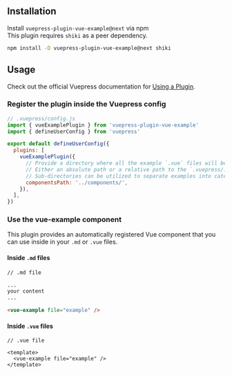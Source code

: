 ## Installation

Install `vuepress-plugin-vue-example@next` via npm  
This plugin requires `shiki` as a peer dependency.

```bash
npm install -D vuepress-plugin-vue-example@next shiki
```

## Usage

Check out the official Vuepress documentation for [Using a Plugin](https://vuepress.vuejs.org/plugin/using-a-plugin.html).

### Register the plugin inside the Vuepress config

```javascript
// .vuepress/config.js
import { vueExamplePlugin } from 'vuepress-plugin-vue-example'
import { defineUserConfig } from 'vuepress'

export default defineUserConfig({
  plugins: [
    vueExamplePlugin({
      // Provide a directory where all the example `.vue` files will be stored.
      // Either an absolute path or a relative path to the `.vuepress/.temp` directory can be used.
      // Sub-directories can be utilized to separate examples into categories.
      componentsPath: '../components/',
    }),
  ],
})
```

### Use the vue-example component

This plugin provides an automatically registered Vue component that you can use inside in your `.md` or `.vue` files.

#### Inside `.md` files

```md
// .md file

...
your content
...

<vue-example file="example" />
```

#### Inside `.vue` files

```vue
// .vue file

<template>
  <vue-example file="example" />
</template>
```
